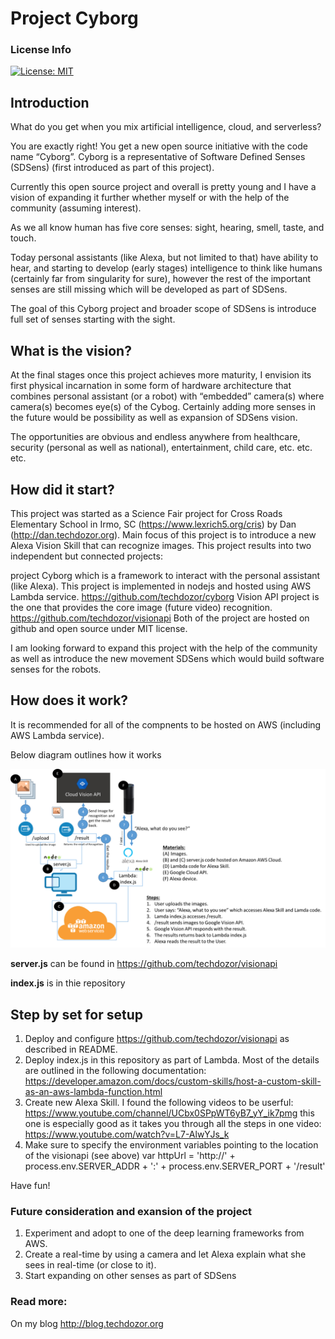 # Project Cyborg

### License Info
[![License: MIT](https://img.shields.io/badge/License-MIT-yellow.svg)](https://opensource.org/licenses/MIT)

## Introduction
What do you get when you mix artificial intelligence, cloud, and serverless?

You are exactly right! You get a new open source initiative with the code name “Cyborg”. Cyborg is a representative of Software Defined Senses (SDSens) (first introduced as part of this project).

Currently this open source project and overall is pretty young and I have a vision of expanding it further whether myself or with the help of the community (assuming interest).

As we all know human has five core senses: sight, hearing, smell, taste, and touch.

Today personal assistants (like Alexa, but not limited to that) have ability to hear, and starting to develop (early stages) intelligence to think like humans (certainly far from singularity for sure), however the rest of the important senses are still missing which will be developed as part of SDSens.

The goal of this Cyborg project and broader scope of SDSens is introduce full set of senses starting with the sight.

## What is the vision?

At the final stages once this project achieves more maturity, I envision its first physical incarnation in some form of hardware architecture that combines personal assistant (or a robot) with “embedded” camera(s) where camera(s) becomes eye(s) of the Cybog. Certainly adding more senses in the future would be possibility as well as expansion of SDSens  vision.

The opportunities are obvious and endless anywhere from healthcare, security (personal as well as national), entertainment, child care, etc. etc. etc.

## How did it start?

This project was started as a Science Fair project for Cross Roads Elementary School in Irmo, SC (https://www.lexrich5.org/cris) by Dan (http://dan.techdozor.org). Main focus of this project is to introduce a new Alexa Vision Skill that can recognize images. This project results into two independent but connected projects:

project Cyborg which is a framework to interact with the personal assistant (like Alexa). This project is implemented in nodejs and hosted using AWS Lambda service. https://github.com/techdozor/cyborg
Vision API project is the one that provides the core image (future video) recognition. https://github.com/techdozor/visionapi
Both of the project are hosted on github and open source under MIT license.

I am looking forward to expand this project with the help of the community as well as introduce the new movement SDSens which would build software senses for the robots.

## How does it work?

It is recommended for all of the compnents to be hosted on AWS (including AWS Lambda service).

Below diagram outlines how it works

![Settings Window](https://github.com/techdozor/alexvisionskill/blob/master/AWSProcess.png)

**server.js** can be found in https://github.com/techdozor/visionapi

**index.js** is in thie repository

## Step by set for setup

1. Deploy and configure https://github.com/techdozor/visionapi as described in README.
2. Deploy index.js in this repository as part of Lambda. Most of the details are outlined in the following documentation: https://developer.amazon.com/docs/custom-skills/host-a-custom-skill-as-an-aws-lambda-function.html
3. Create new Alexa Skill. I found the following videos to be userful: https://www.youtube.com/channel/UCbx0SPpWT6yB7_yY_ik7pmg this one is especially good as it takes you through all the steps in one video: https://www.youtube.com/watch?v=L7-AlwYJs_k
4. Make sure to specify the environment variables pointing to the location of the visionapi (see above) var httpUrl = 'http://' + process.env.SERVER_ADDR + ':' + process.env.SERVER_PORT + '/result'

Have fun!

### Future consideration and exansion of the project
1. Experiment and adopt to one of the deep learning frameworks from AWS.
2. Create a real-time by using a camera and let Alexa explain what she sees in real-time (or close to it).
3. Start expanding on other senses as part of SDSens

### Read more:
On my blog http://blog.techdozor.org


